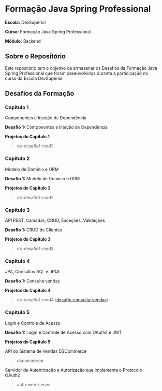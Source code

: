 # Formação Java Spring Professional

**Escola:** DevSuperior

**Curso:** Formação Java Spring Professional

**Módulo:** Backend

## Sobre o Repositório

Este repositório tem o objetivo de armazenar os Desafios da Formação Java Spring Professional que foram desenvolvidos durante a participação no curso da Escola DevSuperior

## Desafios da Formação

### Capítulo 1

Componentes e Injeção de Dependência

**Desafio 1:** Componentes e Injeção de Dependência

**Projetos do Capítulo 1**

> ds-desafio1-mod1

### Capítulo 2

Modelo de Domínio e ORM

**Desafio 1:** Modelo de Domínio e ORM

**Projetos do Capítulo 2**

> ds-desafio1-mod2

### Capítulo 3

API REST, Camadas, CRUD, Exceções, Validações

**Desafio 1:** CRUD de Clientes

**Projetos do Capítulo 3**

> ds-desafio1-mod3

### Capítulo 4

JPA, Consultas SQL e JPQL

**Desafio 1:** Consulta vendas

**Projetos do Capítulo 4**

> ds-desafio1-mod4 ([desafio-consulta-vendas](https://github.com/eritonsgomes/ds-desafio1-mod4))

### Capítulo 5

Login e Controle de Acesso

**Desafio 1:** Login e Controle de Acesso com OAuth2 e JWT

**Projetos do Capítulo 5**

API do Sistema de Vendas DSCommerce
>dscommerce

Servidor de Autenticação e Autorização que implementa o Protocolo OAuth2
> auth-web-server

